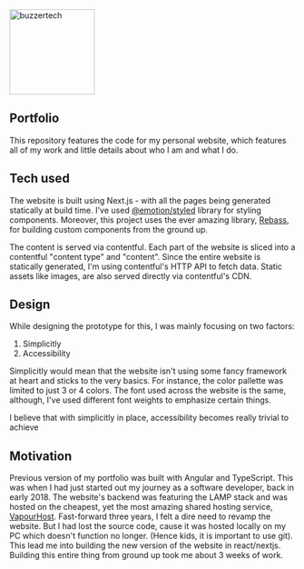 <img width="150px" height="150px" align="center" alt="buzzertech" src="https://buzzertech.com/favicon.png" />

## Portfolio
This repository features the code for my personal website, which features all of my work and little details about who I am and what I do.

## Tech used
The website is built using Next.js - with all the pages being generated statically at build time. I've used [@emotion/styled](https://emotion.sh/docs/@emotion/styled) library for styling components. Moreover, this project uses the ever amazing library, [Rebass](https://rebassjs.org/), for building custom components from the ground up. 

The content is served via contentful. Each part of the website is sliced into a contentful "content type" and "content". Since the entire website is statically generated, I'm using contentful's HTTP API to fetch data. Static assets like images, are also served directly via contentful's CDN.

## Design
While designing the prototype for this, I was mainly focusing on two factors:
1. Simplicitly
2. Accessibility

Simplicitly would mean that the website isn't using some fancy framework at heart and sticks to the very basics. For instance, the color pallette was limited to just 3 or 4 colors. The font used across the website is the same, although, I've used different font weights to emphasize certain things. 

I believe that with simplicitly in place, accessibility becomes really trivial to achieve

## Motivation
Previous version of my portfolio was built with Angular and TypeScript. This was when I had just started out my journey as a software developer, back in early 2018. The website's backend was featuring the LAMP stack and was hosted on the cheapest, yet the most amazing shared hosting service, [VapourHost](https://vapourhost.com/). Fast-forward three years, I felt a dire need to revamp the website. But I had lost the source code, cause it was hosted locally on my PC which doesn't function no longer. (Hence kids, it is important to use git). This lead me into building the new version of the website in react/nextjs. Building this entire thing from ground up took me about 3 weeks of work. 
